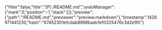 {"filter":false,"title":"[P] /README.md","undoManager":{"mark":0,"position":-1,"stack":[]},"preview":{"path":"/README.md","previewer":"preview.markdown"},"timestamp":1428971441230,"hash":"67452301efcdab8998badcfe10325476c3d2e1f0"}